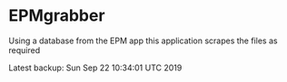 # EPMgrabber
Using a database from the EPM app this application scrapes the files as required


Latest backup: Sun Sep 22 10:34:01 UTC 2019
